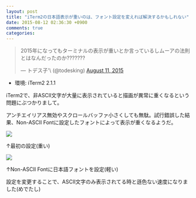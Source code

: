 ```yaml
---
layout: post
title: "iTerm2の日本語表示が重いのは、フォント設定を変えれば解決するかもしれない"
date: 2015-08-12 02:36:30 +0900
comments: true
categories: 
---
```


<blockquote class="twitter-tweet" lang="en"><p lang="ja" dir="ltr">2015年になってもターミナルの表示が重いとか言っているしムーアの法則とはなんだったのか???????</p>&mdash; トデス子&#39;\ (@todesking) <a href="https://twitter.com/todesking/status/631139152956755968">August 11, 2015</a></blockquote>
<script async src="//platform.twitter.com/widgets.js" charset="utf-8"></script>

* 環境: iTerm2 2.1.1

iTerm2で、非ASCII文字が大量に表示されていると描画が異常に重くなるという問題にぶつかりまして。

アンチエイリアス無効やスクロールバッファ小さくしても無駄。試行錯誤した結果、Non-ASCII Fontに設定したフォントによって表示が重くなるようだ。


![](http://gyazo.todesking.com/6ae18a372bc1c51d9a352b0d75103abb.png)

↑最初の設定(重い)

![](http://gyazo.todesking.com/71d8041a43a29ce9488f72df9d967d9f.png)

↑Non-ASCII Fontに日本語フォントを設定(軽い)


設定を変更することで、ASCII文字のみ表示されてる時と遜色ない速度になりました(めでたし)
